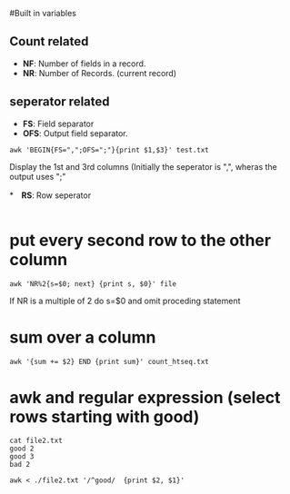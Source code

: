#Built in variables
## Count related
* **NF**: Number of fields in a record.
* **NR**: Number of Records. (current record)

## seperator related
* **FS**: Field separator
* **OFS**: Output field separator.

```
awk 'BEGIN{FS=",";OFS=";"}{print $1,$3}' test.txt
```
Display the 1st and 3rd columns (Initially the seperator is ",", wheras the output uses ";" 

*　**RS**: Row seperator

```

```

# put every second row to the other column

```
awk 'NR%2{s=$0; next} {print s, $0}' file
```
If NR is a multiple of 2 do s=$0 and omit proceding statement

# sum over a column
```
awk '{sum += $2} END {print sum}' count_htseq.txt
```

# awk and regular expression (select rows starting with good)
```
cat file2.txt
good 2
good 3
bad 2

awk < ./file2.txt '/^good/  {print $2, $1}'
```

